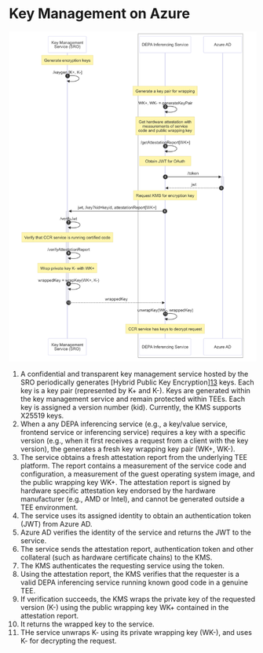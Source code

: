 # Key Management on Azure

![Key generation and release](images/key_release.png)

1. A confidential and transparent key management service hosted by the SRO periodically generates [Hybrid Public Key Encryption][13](HPKE) keys. Each key is a key pair (represented by K+ and K-). Keys are generated within the key management service and remain protected within TEEs.  Each key is assigned a version number (kid). Currently, the KMS supports X25519 keys. 
1. When a any DEPA inferencing service (e.g., a key/value service, frontend service or inferencing service) requires a key with a specific version (e.g., when it first receives a request from a client with the key version), the generates a fresh key wrapping key pair (WK+, WK-). 
1. The service obtains a fresh  attestation report from the underlying TEE platform. The report contains a measurement of the service code and configuration, a measurement of the guest operating system image, and the public wrapping key WK+. The attestation report is signed by hardware specific attestation key endorsed by the hardware manufacturer (e.g., AMD or Intel), and cannot be generated outside a TEE environment. 
1. The service uses its assigned identity to obtain an authentication token (JWT) from Azure AD. 
1. Azure AD verifies the identity of the service and returns the JWT to the service. 
1. The service sends the attestation report, authentication token and other collateral (such as hardware certificate chains) to the KMS. 
1. The KMS authenticates the requesting service using the token. 
1. Using the attestation report, the KMS verifies that the requester is a valid DEPA inferencing service running known good code in a genuine TEE. 
1. If verification succeeds, the KMS wraps the private key of the requested version (K-) using the public wrapping key WK+ contained in the attestation report. 
1. It returns the wrapped key to the service. 
1. THe service unwraps K- using its private wrapping key (WK-), and uses K- for decrypting the request. 

